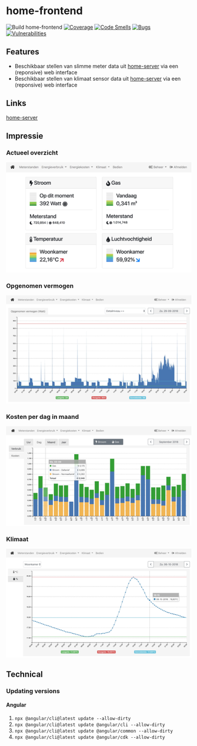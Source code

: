 # home-frontend

![Build home-frontend](https://github.com/bassages/home-frontend/workflows/Build%20home-frontend/badge.svg)
[![Coverage](https://sonarcloud.io/api/project_badges/measure?project=bassages_home-frontend&metric=coverage)](https://sonarcloud.io/dashboard?id=bassages_home-frontend)
[![Code Smells](https://sonarcloud.io/api/project_badges/measure?project=bassages_home-frontend&metric=code_smells)](https://sonarcloud.io/dashboard?id=bassages_home-frontend)
[![Bugs](https://sonarcloud.io/api/project_badges/measure?project=bassages_home-frontend&metric=bugs)](https://sonarcloud.io/dashboard?id=bassages_home-frontend)
[![Vulnerabilities](https://sonarcloud.io/api/project_badges/measure?project=bassages_home-frontend&metric=vulnerabilities)](https://sonarcloud.io/dashboard?id=bassages_home-frontend)

## Features

- Beschikbaar stellen van slimme meter data uit [home-server](https://github.com/bassages/home-server) via een (reponsive) web interface
- Beschikbaar stellen van klimaat sensor data uit [home-server](https://github.com/bassages/home-server) via een (reponsive) web interface

## Links

[home-server](https://github.com/bassages/home-server)

## Impressie

### Actueel overzicht

![Alt text](documentation/screenshots/actueel-xl.jpg?raw=true "Actueel")

### Opgenomen vermogen

![Alt text](documentation/screenshots/opgenomen-vermogen.jpg?raw=true "Actueel")

### Kosten per dag in maand

![Alt text](documentation/screenshots/kosten-dag-xl.jpg?raw=true "Kosten per maand in jaar")

### Klimaat

![Alt text](documentation/screenshots/temperatuur.jpg?raw=true "Temperatuur")

## Technical

### Updating versions

#### Angular

1. `npx @angular/cli@latest update --allow-dirty`
2. `npx @angular/cli@latest update @angular/cli --allow-dirty`
3. `npx @angular/cli@latest update @angular/common --allow-dirty`
4. `npx @angular/cli@latest update @angular/cdk --allow-dirty`
